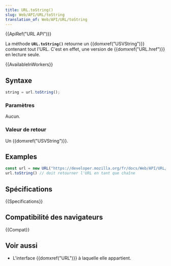 ```yaml
---
title: URL.toString()
slug: Web/API/URL/toString
translation_of: Web/API/URL/toString
---
```


{{ApiRef("URL API")}}

La méthode **`URL.toString()`** retourne un {{domxref("USVString")}} contenant tout l'URL. C'est en effet, une version de {{domxref("URL.href")}} en lecture seule.

{{AvailableInWorkers}}

## Syntaxe

```js
string = url.toString();
```

### Paramètres

Aucun.

### Valeur de retour

Un {{domxref("USVString")}}.

## Examples

```js
const url = new URL("https://developer.mozilla.org/fr/docs/Web/API/URL/toString");
url.toString() // doit retourner l'URL en tant que chaîne
```

## Spécifications

{{Specifications}}

## Compatibilité des navigateurs

{{Compat}}

## Voir aussi

- L'interface {{domxref("URL")}} à laquelle elle appartient.
